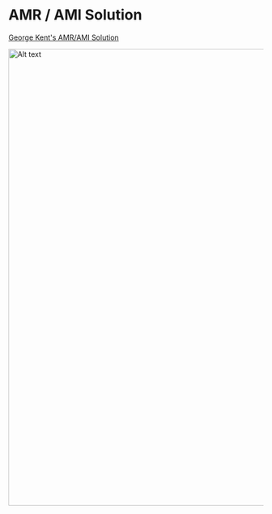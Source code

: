 # AMR / AMI Solution

<a href="https://georgekent.net/wp-content/uploads/2023/10/AMR-AMI-Solution.pdf">George Kent's AMR/AMI Solution</a>


<img src="gk-amr-ami-solution.png" alt="Alt text" width="900" thumbnail="true"/>